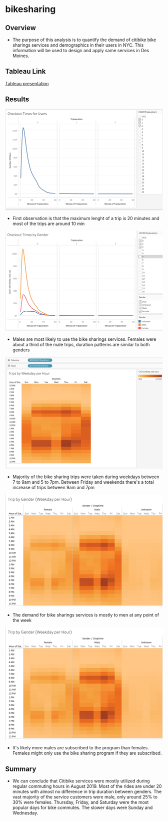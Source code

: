 # bikesharing

## Overview 

- The purpose of this analysis is to quantify the demand of citibike bike sharings services and demographics in their users in NYC. This information will be used to design and apply same services in Des Moines. 

## Tableau Link 

[Tableau presentation](https://public.tableau.com/app/profile/ramon.manrique5174/viz/bikesharingchallenge_16485134983780/Story1)

## Results 

![This is an image](https://github.com/ramonmhung/bikesharing/blob/main/Images/Checkout_Times_General.png)

- First observation is that the maximum lenght of a trip is 20 minutes and most of the trips are around 10 min 

![This is an image](https://github.com/ramonmhung/bikesharing/blob/main/Images/Checkout_Times_Gender.png)

- Males are most likely to use the bike sharings services. Females were about a third of the male trips, duration patterns are similar to both genders

![This is an image](https://github.com/ramonmhung/bikesharing/blob/main/Images/Trips_Weekday_Hour.png)

- Majority of the bike sharing trips were taken during weekdays between 7 to 9am and 5 to 7pm. Between Friday and weekends there's a total increase of trips between 9am and 7pm

![This is an image](https://github.com/ramonmhung/bikesharing/blob/main/Images/Trips_Gender_Week_Hour.png)

- The demand for bike sharings services is mostly to men at any point of the week

![This is an image](https://github.com/ramonmhung/bikesharing/blob/main/Images/Trips_Gender_Week_Hour.png)

- It's likely more males are subscribed to the program than females. Females might only use the bike sharing program if they are subscribed. 


## Summary

- We can conclude that Citibike services were mostly utilized during regular commuting hours in August 2019. Most of the rides are under 20 minutes with almost no difference in trip duration between genders. The vast majority of the service customers were male, only around 25% to 30% were females. Thursday, Friday, and Saturday were the most popular days for bike commutes. The slower days were Sunday and Wednesday.



